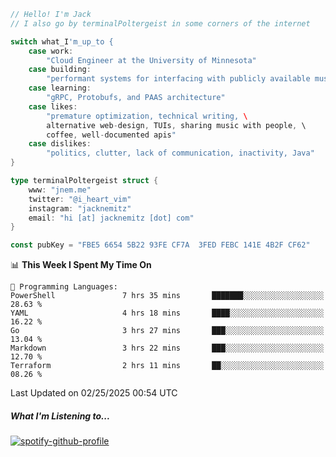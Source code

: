 ```go
// Hello! I'm Jack
// I also go by terminalPoltergeist in some corners of the internet

switch what_I'm_up_to {
    case work:
        "Cloud Engineer at the University of Minnesota"
    case building:
        "performant systems for interfacing with publicly available music datasets"
    case learning:
        "gRPC, Protobufs, and PAAS architecture"
    case likes:
        "premature optimization, technical writing, \
        alternative web-design, TUIs, sharing music with people, \
        coffee, well-documented apis"
    case dislikes:
        "politics, clutter, lack of communication, inactivity, Java"
}

type terminalPoltergeist struct {
    www: "jnem.me"
    twitter: "@i_heart_vim"
    instagram: "jacknemitz"
    email: "hi [at] jacknemitz [dot] com"
}

const pubKey = "FBE5 6654 5B22 93FE CF7A  3FED FEBC 141E 4B2F CF62"
```

<!--START_SECTION:waka-->
📊 **This Week I Spent My Time On** 

```text
💬 Programming Languages: 
PowerShell               7 hrs 35 mins       ███████░░░░░░░░░░░░░░░░░░   28.63 % 
YAML                     4 hrs 18 mins       ████░░░░░░░░░░░░░░░░░░░░░   16.22 % 
Go                       3 hrs 27 mins       ███░░░░░░░░░░░░░░░░░░░░░░   13.04 % 
Markdown                 3 hrs 22 mins       ███░░░░░░░░░░░░░░░░░░░░░░   12.70 % 
Terraform                2 hrs 11 mins       ██░░░░░░░░░░░░░░░░░░░░░░░   08.26 % 
```


 Last Updated on 02/25/2025 00:54 UTC
<!--END_SECTION:waka-->

##### What I'm Listening to...

[![spotify-github-profile](https://jnem.me/listening-item?maxAge=2592000)](https://jnem.me/listening)
